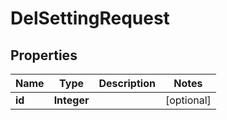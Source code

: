 

# DelSettingRequest


## Properties

Name | Type | Description | Notes
------------ | ------------- | ------------- | -------------
**id** | **Integer** |  |  [optional]



